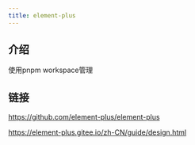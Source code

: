 ```yaml
---
title: element-plus
---
```


## 介绍

使用pnpm workspace管理

## 链接

<https://github.com/element-plus/element-plus>

<https://element-plus.gitee.io/zh-CN/guide/design.html>


